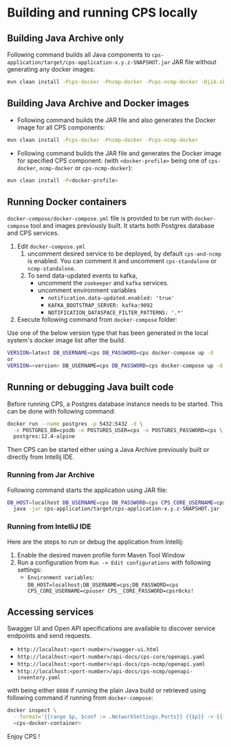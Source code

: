 <!--
  ============LICENSE_START=======================================================
   Copyright (C) 2020 Pantheon.tech
   Modifications Copyright (C) 2020-2021 Nordix Foundation.
   Modifications Copyright (C) 2021 Bell Canada.
  ================================================================================
  Licensed under the Apache License, Version 2.0 (the "License");
  you may not use this file except in compliance with the License.
  You may obtain a copy of the License at

       http://www.apache.org/licenses/LICENSE-2.0

  Unless required by applicable law or agreed to in writing, software
  distributed under the License is distributed on an "AS IS" BASIS,
  WITHOUT WARRANTIES OR CONDITIONS OF ANY KIND, either express or implied.
  See the License for the specific language governing permissions and
  limitations under the License.

  SPDX-License-Identifier: Apache-2.0
  ============LICENSE_END=========================================================
-->

# Building and running CPS locally

## Building Java Archive only

Following command builds all Java components to `cps-application/target/cps-application-x.y.z-SNAPSHOT.jar` JAR file
without generating any docker images:

```bash
mvn clean install -Pcps-docker -Pncmp-docker -Pcps-ncmp-docker -Djib.skip
```

## Building Java Archive and Docker images

* Following command builds the JAR file and also generates the Docker image for all CPS components:

```bash
mvn clean install -Pcps-docker -Pncmp-docker -Pcps-ncmp-docker
```

* Following command builds the JAR file and generates the Docker image for specified CPS component:
  (with `<docker-profile>` being one of `cps-docker`, `ncmp-docker` or `cps-ncmp-docker`):

```bash
mvn clean install -P<docker-profile>
```

## Running Docker containers

`docker-compose/docker-compose.yml` file is provided to be run with `docker-compose` tool and images previously built.
It starts both Postgres database and CPS services.

1. Edit `docker-compose.yml`
   1. uncomment desired service to be deployed, by default `cps-and-ncmp` is enabled. You can comment it and uncomment `cps-standalone` or `ncmp-standalone`.
   2. To send data-updated events to kafka,
      * uncomment the `zookeeper` and `kafka` services.
      * uncomment environment variables
        * `notification.data-updated.enabled: 'true'`
        * `KAFKA_BOOTSTRAP_SERVER: kafka:9092`
        * `NOTIFICATION_DATASPACE_FILTER_PATTERNS: '.*'`
2. Execute following command from `docker-compose` folder:

Use one of the below version type that has been generated in the local system's docker image list after the build.
```bash
VERSION=latest DB_USERNAME=cps DB_PASSWORD=cps docker-compose up -d
or
VERSION=<version> DB_USERNAME=cps DB_PASSWORD=cps docker-compose up -d
```

## Running or debugging Java built code

Before running CPS, a Postgres database instance needs to be started. This can be done with following
command:

```bash
docker run --name postgres -p 5432:5432 -d \
  -e POSTGRES_DB=cpsdb -e POSTGRES_USER=cps -e POSTGRES_PASSWORD=cps \
  postgres:12.4-alpine
```

Then CPS can be started either using a Java Archive previously built or directly from Intellij IDE.

### Running from Jar Archive

Following command starts the application using JAR file:

```bash
DB_HOST=localhost DB_USERNAME=cps DB_PASSWORD=cps CPS_CORE_USERNAME=cpsuser CPS_CORE_PASSWORD=cpsr0cks! \
  java -jar cps-application/target/cps-application-x.y.z-SNAPSHOT.jar
```

### Running from IntelliJ IDE

Here are the steps to run or debug the application from Intellij:

1. Enable the desired maven profile form Maven Tool Window
2. Run a configuration from `Run -> Edit configurations` with following settings:
   * `Environment variables`: `DB_HOST=localhost;DB_USERNAME=cps;DB_PASSWORD=cps
                                CPS_CORE_USERNAME=cpsuser CPS__CORE_PASSWORD=cpsr0cks!`

## Accessing services

Swagger UI and Open API specifications are available to discover service endpoints and send requests.

* `http://localhost:<port-number>/swagger-ui.html`
* `http://localhost:<port-number>/api-docs/cps-core/openapi.yaml`
* `http://localhost:<port-number>/api-docs/cps-ncmp/openapi.yaml`
* `http://localhost:<port-number>/api-docs/cps-ncmp/openapi-inventory.yaml`

with <port-number> being either `8080` if running the plain Java build or retrieved using following command
if running from `docker-compose`:

```bash
docker inspect \
  --format='{{range $p, $conf := .NetworkSettings.Ports}} {{$p}} -> {{(index $conf 0).HostPort}} {{end}}' \
  <cps-docker-container>
```

Enjoy CPS !
